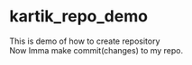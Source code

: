 # kartik_repo_demo
This is demo of how to create repository
<br>
Now Imma make commit(changes) to my repo.
